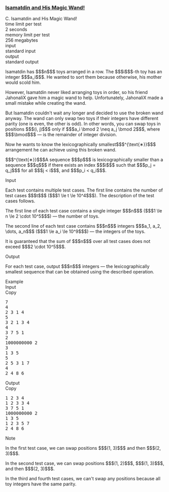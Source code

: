 <h3><a href="https://codeforces.com/contest/2167/problem/C" target="_blank" rel="noopener noreferrer">Isamatdin and His Magic Wand!</a></h3>

<div class="header"><div class="title">C. Isamatdin and His Magic Wand!</div><div class="time-limit"><div class="property-title">time limit per test</div>2 seconds</div><div class="memory-limit"><div class="property-title">memory limit per test</div>256 megabytes</div><div class="input-file input-standard"><div class="property-title">input</div>standard input</div><div class="output-file output-standard"><div class="property-title">output</div>standard output</div></div><div><p>Isamatdin has $$$n$$$ toys arranged in a row. The $$$i$$$-th toy has an integer $$$a_i$$$. He wanted to sort them because otherwise, his mother would scold him.</p><p>However, Isamatdin never liked arranging toys in order, so his friend JahonaliX gave him a magic wand to help. Unfortunately, JahonaliX made a small mistake while creating the wand.</p><p>But Isamatdin couldn't wait any longer and decided to use the broken wand anyway. The wand can only swap two toys if their integers have <span class="tex-font-style-bf">different parity</span> (one is even, the other is odd). In other words, you can swap toys in positions $$$(i, j)$$$ only if $$$a_i \bmod 2 \neq a_j \bmod 2$$$, where $$$\bmod$$$ — is the remainder of integer division.</p><p>Now he wants to know the <span class="tex-font-style-bf">lexicographically smallest</span>$$$^{\text{∗}}$$$ arrangement he can achieve using this broken wand.</p><div class="statement-footnote"><p>$$$^{\text{∗}}$$$A sequence $$$p$$$ is <span class="tex-font-style-it">lexicographically smaller</span> than a sequence $$$q$$$ if there exists an index $$$i$$$ such that $$$p_j = q_j$$$ for all $$$j < i$$$, and $$$p_i < q_i$$$.</p></div></div><div class="input-specification"><div class="section-title">Input</div><p>Each test contains multiple test cases. The first line contains the number of test cases $$$t$$$ ($$$1 \le t \le 10^4$$$). The description of the test cases follows.</p><p>The first line of each test case contains a single integer $$$n$$$ ($$$1 \le n \le 2 \cdot 10^5$$$) — the number of toys. </p><p>The second line of each test case contains $$$n$$$ integers $$$a_1, a_2, \dots, a_n$$$ ($$$1 \le a_i \le 10^9$$$) — the integers of the toys.</p><p>It is guaranteed that the sum of $$$n$$$ over all test cases does not exceed $$$2 \cdot 10^5$$$.</p></div><div class="output-specification"><div class="section-title">Output</div><p>For each test case, output $$$n$$$ integers — the lexicographically smallest sequence that can be obtained using the described operation.</p></div><div class="sample-tests"><div class="section-title">Example</div><div class="sample-test"><div class="input"><div class="title">Input<div title="Copy" data-clipboard-target="#id004511835535255082" id="id0044242986082222213" class="input-output-copier">Copy</div></div><pre id="id004511835535255082"><div class="test-example-line test-example-line-even test-example-line-0">7</div><div class="test-example-line test-example-line-odd test-example-line-1">4</div><div class="test-example-line test-example-line-odd test-example-line-1">2 3 1 4</div><div class="test-example-line test-example-line-even test-example-line-2">5</div><div class="test-example-line test-example-line-even test-example-line-2">3 2 1 3 4</div><div class="test-example-line test-example-line-odd test-example-line-3">4</div><div class="test-example-line test-example-line-odd test-example-line-3">3 7 5 1</div><div class="test-example-line test-example-line-even test-example-line-4">2</div><div class="test-example-line test-example-line-even test-example-line-4">1000000000 2</div><div class="test-example-line test-example-line-odd test-example-line-5">3</div><div class="test-example-line test-example-line-odd test-example-line-5">1 3 5</div><div class="test-example-line test-example-line-even test-example-line-6">5</div><div class="test-example-line test-example-line-even test-example-line-6">2 5 3 1 7</div><div class="test-example-line test-example-line-odd test-example-line-7">4</div><div class="test-example-line test-example-line-odd test-example-line-7">2 4 8 6</div></pre></div><div class="output"><div class="title">Output<div title="Copy" data-clipboard-target="#id005714971500246185" id="id005204447983798637" class="input-output-copier">Copy</div></div><pre id="id005714971500246185">1 2 3 4 
1 2 3 3 4 
3 7 5 1 
1000000000 2 
1 3 5 
1 2 3 5 7 
2 4 8 6 </pre></div></div></div><div class="note"><div class="section-title">Note</div><p>In the first test case, we can swap positions $$$(1, 3)$$$ and then $$$(2, 3)$$$.</p><p>In the second test case, we can swap positions $$$(1, 2)$$$, $$$(1, 3)$$$, and then $$$(2, 3)$$$.</p><p>In the third and fourth test cases, we can't swap any positions because all toy integers have the same parity.</p></div>